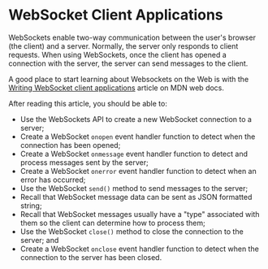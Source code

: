 # WebSocket Client Applications

WebSockets enable two-way communication between the user's browser (the client)
and a server. Normally, the server only responds to client requests. When using
WebSockets, once the client has opened a connection with the server, the server
can send messages to the client.

A good place to start learning about Websockets on the Web is with the
[Writing WebSocket client applications][mdn ws client apps] article on MDN web
docs.

After reading this article, you should be able to:

* Use the WebSockets API to create a new WebSocket connection to a server;
* Create a WebSocket `onopen` event handler function to detect when the
  connection has been opened;
* Create a WebSocket `onmessage` event handler function to detect and process
  messages sent by the server;
* Create a WebSocket `onerror` event handler function to detect when an error
  has occurred;
* Use the WebSocket `send()` method to send messages to the server;
* Recall that WebSocket message data can be sent as JSON formatted string;
* Recall that WebSocket messages usually have a "type" associated with them so
  the client can determine how to process them;
* Use the WebSocket `close()` method to close the connection to the server; and
* Create a WebSocket `onclose` event handler function to detect when the
  connection to the server has been closed.

[mdn ws client apps]: https://developer.mozilla.org/en-US/docs/Web/API/WebSockets_API/Writing_WebSocket_client_applications
